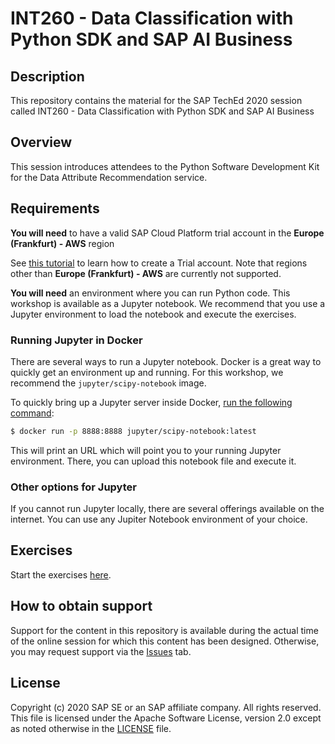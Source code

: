 # INT260 - Data Classification with Python SDK and SAP AI Business

## Description

This repository contains the material for the SAP TechEd 2020 session called
INT260 - Data Classification with Python SDK and SAP AI Business

## Overview

This session introduces attendees to the Python Software Development Kit
for the Data Attribute Recommendation service.

## Requirements

**You will need** to have a valid SAP Cloud Platform trial account in the
**Europe (Frankfurt) - AWS** region

See [this tutorial](https://developers.sap.com/tutorials/hcp-create-trial-account.html)
to learn how to create a Trial account. Note that regions other than
**Europe (Frankfurt) - AWS** are currently not supported.

**You will need** an environment where you can run Python code.
This workshop is available as a Jupyter notebook. We recommend that you use a Jupyter
environment to load the notebook and execute the exercises.

### Running Jupyter in Docker

There are several ways to run a Jupyter notebook.
Docker is a great way to quickly get an environment up and running.
For this workshop, we recommend the `jupyter/scipy-notebook` image.

To quickly bring up a Jupyter server inside Docker,
[run the following command](https://jupyter-docker-stacks.readthedocs.io/en/latest/using/running.html):

```bash
$ docker run -p 8888:8888 jupyter/scipy-notebook:latest
```

This will print an URL which will point you to your running Jupyter environment.
There, you can upload this notebook file and execute it.

### Other options for Jupyter

If you cannot run Jupyter locally, there are several offerings available on the
internet. You can use any Jupiter Notebook environment of your choice. 

<!-- 
TODO: Add mybinder.org link and appropriate disclaimer
-->

## Exercises

Start the exercises
[here](exercises/teched2020-INT260_Data_Attribute_Recommendation.ipynb).

## How to obtain support

Support for the content in this repository is available during the actual time of the
online session for which this content has been designed. Otherwise, you may request
support via the [Issues](../../issues) tab.

## License

Copyright (c) 2020 SAP SE or an SAP affiliate company. All rights reserved.
This file is licensed under the Apache Software License, version 2.0 except as noted
otherwise in the [LICENSE](LICENSE) file.
